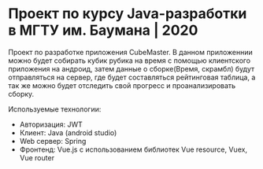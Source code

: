 # Проект по курсу Java-разработки в МГТУ им. Баумана | 2020

Проект по разработке приложения CubeMaster.
В данном приложеннии можно будет собирать кубик рубика на время с помощью клиентского приложения на андроид, затем данные о сборке(Время, скрамбл)
будут отправляться на сервер, где будет составляться рейтинговая таблица, а так же можно будет отследить свой прогресс и проанализировать сборку.

Используемые технологии:
  - Авторизация: JWT
  - Клиент: Java (android studio)
  - Web сервер: Spring
  - Фронтенд: Vue.js с использованием библиотек Vue resource, Vuex, Vue router